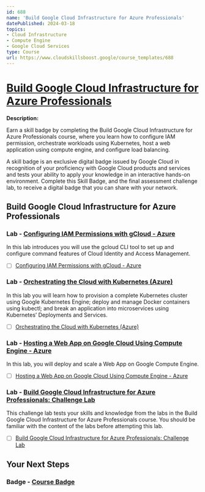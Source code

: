 ```yaml
---
id: 688
name: 'Build Google Cloud Infrastructure for Azure Professionals'
datePublished: 2024-03-18
topics:
- Cloud Infrastructure
- Compute Engine
- Google Cloud Services
type: Course
url: https://www.cloudskillsboost.google/course_templates/688
---
```


# [Build Google Cloud Infrastructure for Azure Professionals](https://www.cloudskillsboost.google/course_templates/688)

**Description:**

Earn a skill badge by completing the Build Google Cloud Infrastructure for Azure Professionals course, where you learn how to configure IAM permission, orchestrate workloads using Kubernetes, host a web application using compute engine, and configure load balancing.

A skill badge is an exclusive digital badge issued by Google Cloud in recognition of your proficiency with Google Cloud products and services and tests your ability to apply your knowledge in an interactive hands-on environment. Complete this Skill Badge, and the final assessment challenge lab, to receive a digital badge that you can share with your network.

## Build Google Cloud Infrastructure for Azure Professionals

### Lab - [Configuring IAM Permissions with gCloud - Azure](https://www.cloudskillsboost.google/course_templates/688/labs/462738)

In this lab introduces you will use the gcloud CLI tool to set up and configure command features of Cloud Identity and Access Management.

- [ ] [Configuring IAM Permissions with gCloud - Azure](../labs/Configuring-IAM-Permissions-with-gCloud-Azure.md)

### Lab - [Orchestrating the Cloud with Kubernetes (Azure)](https://www.cloudskillsboost.google/course_templates/688/labs/462739)

In this lab you will learn how to provision a complete Kubernetes cluster using Google Kubernetes Engine; deploy and manage Docker containers using kubectl; and break an application into microservices using Kubernetes’ Deployments and Services.

- [ ] [Orchestrating the Cloud with Kubernetes (Azure)](../labs/Orchestrating-the-Cloud-with-Kubernetes-(Azure).md)

### Lab - [Hosting a Web App on Google Cloud Using Compute Engine - Azure](https://www.cloudskillsboost.google/course_templates/688/labs/462740)

In this lab, you will deploy and scale a Web App on Google Compute Engine.

- [ ] [Hosting a Web App on Google Cloud Using Compute Engine - Azure](../labs/Hosting-a-Web-App-on-Google-Cloud-Using-Compute-Engine-Azure.md)

### Lab - [Build Google Cloud Infrastructure for Azure Professionals: Challenge Lab](https://www.cloudskillsboost.google/course_templates/688/labs/462741)

This challenge lab tests your skills and knowledge from the labs in the Build Google Cloud Infrastructure for Azure Professionals course. You should be familiar with the content of the labs before attempting this lab.

- [ ] [Build Google Cloud Infrastructure for Azure Professionals: Challenge Lab](../labs/Build-Google-Cloud-Infrastructure-for-Azure-Professionals-Challenge-Lab.md)

## Your Next Steps

### Badge - [Course Badge](https://www.cloudskillsboost.googleNone)
